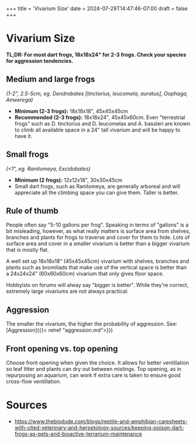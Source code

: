 +++
title = 'Vivarium Size'
date = 2024-07-29T14:47:46-07:00
draft = false
+++
# Vivarium Size

**TL;DR: For most dart frogs, 18x18x24" for 2-3 frogs. Check your species for aggression tendencies.**

## Medium and large frogs
*(1-2", 2.5-5cm, eg. Dendrobates [tinctorius, leucomela, auratus], Oophaga, Ameerega)*  
* **Minimum (2-3 frogs):** 18x18x18", 45x45x45cm
* **Recommended (2-3 frogs):** 18x18x24", 45x45x60cm. Even "terrestrial frogs" such as D. tinctorius and D. leucomelas and A. bassleri are known to climb all available space in a 24" tall vivarium and will be happy to have it.
## Small frogs
*(<1", eg. Ranitomeya, Excidobates)*  
* **Minimum (2 frogs):** 12x12x18", 30x30x45cm
* Small dart frogs, such as Ranitomeya, are generally arboreal and will appreciate all the climbing space you can give them. Taller is better.

## Rule of thumb
People often say "5-10 gallons per frog". Speaking in terms of "gallons" is a bit misleading, however, as what really matters is surface area from shelves, branches and plants for frogs to traverse and cover for them to hide. Lots of surface area and cover in a smaller vivarium is better than a bigger vivarium that is mostly flat.

A well set up 18x18x18" (45x45x45cm) vivarium with shelves, branches and plants such as bromiliads that make use of the vertical space is better than a 24x24x24" (60x60x60cm) vivarium that only gives floor space. 

Hobbyists on forums will alway say "bigger is better". While they're correct, extremely large vivariums are not always practical. 

## Aggression
The smaller the vivarium, the higher the probability of aggression. See: [Aggression]({{< relref "aggression.md">}})

## Front opening vs. top opening

Choose front opening when given the choice. It allows for better ventillation so leaf litter and plants can dry out between mistings. Top opening, as in repurposing an aquarium, can work if extra care is taken to ensure good cross-flow ventillation. 



# Sources
* https://www.thebiodude.com/blogs/reptile-and-amphibian-caresheets-with-cited-veterinary-and-herpetology-sources/keeping-poison-dart-frogs-as-pets-and-bioactive-terrarium-maintenance
